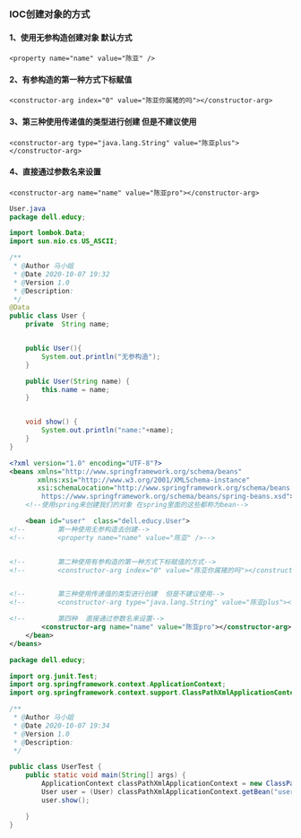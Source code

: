 ### IOC创建对象的方式
#### 1、使用无参构造创建对象  默认方式 
    <property name="name" value="陈亚" />
#### 2、有参构造的第一种方式下标赋值 
    <constructor-arg index="0" value="陈亚你属猪的吗"></constructor-arg>
#### 3、第三种使用传递值的类型进行创建  但是不建议使用 
    <constructor-arg type="java.lang.String" value="陈亚plus"></constructor-arg>
#### 4、直接通过参数名来设置 
    <constructor-arg name="name" value="陈亚pro"></constructor-arg>



```java
User.java
package dell.educy;

import lombok.Data;
import sun.nio.cs.US_ASCII;

/**
 * @Author 马小姐
 * @Date 2020-10-07 19:32
 * @Version 1.0
 * @Description:
 */
@Data
public class User {
    private  String name;


    public User(){
        System.out.println("无参构造");
    }

    public User(String name) {
        this.name = name;
    }


    void show() {
        System.out.println("name:"+name);
    }
}

```





```xml
<?xml version="1.0" encoding="UTF-8"?>
<beans xmlns="http://www.springframework.org/schema/beans"
       xmlns:xsi="http://www.w3.org/2001/XMLSchema-instance"
       xsi:schemaLocation="http://www.springframework.org/schema/beans
        https://www.springframework.org/schema/beans/spring-beans.xsd">
    <!--使用spring来创建我们的对象 在spring里面的这些都称为bean-->

    <bean id="user"  class="dell.educy.User">
<!--        第一种使用无参构造去创建-->
<!--        <property name="name" value="陈亚" />-->


<!--        第二种使用有参构造的第一种方式下标赋值的方式-->
<!--        <constructor-arg index="0" value="陈亚你属猪的吗"></constructor-arg>-->


<!--        第三种使用传递值的类型进行创建  但是不建议使用-->
<!--        <constructor-arg type="java.lang.String" value="陈亚plus"></constructor-arg>-->

<!--        第四种  直接通过参数名来设置-->
        <constructor-arg name="name" value="陈亚pro"></constructor-arg>
    </bean>
</beans>
```



```java
package dell.educy;

import org.junit.Test;
import org.springframework.context.ApplicationContext;
import org.springframework.context.support.ClassPathXmlApplicationContext;

/**
 * @Author 马小姐
 * @Date 2020-10-07 19:34
 * @Version 1.0
 * @Description:
 */

public class UserTest {
    public static void main(String[] args) {
        ApplicationContext classPathXmlApplicationContext = new ClassPathXmlApplicationContext("applicationContext.xml");
        User user = (User) classPathXmlApplicationContext.getBean("user");
        user.show();

    }
}
```














